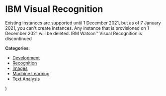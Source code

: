 # IBM Visual Recognition


Existing instances are supported until 1 December 2021, but as of 7 January 2021, you can&#39;t create instances.  Any instance that is provisioned on 1 December 2021 will be deleted. IBM Watson&trade; Visual Recognition is discontinued



**Categories**:
- [Development](https://github.com/apis-list/apis-list#development)
- [Recognition](https://github.com/apis-list/apis-list#recognition)
- [Images](https://github.com/apis-list/apis-list#images)
- [Machine Learning](https://github.com/apis-list/apis-list#machine-learning)
- [Text Analysis](https://github.com/apis-list/apis-list#text-analysis)



)



